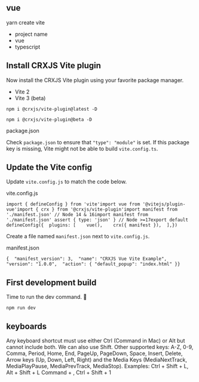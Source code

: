 ## vue

yarn create vite

- project name
- vue
- typescript

## Install CRXJS Vite plugin[​](https://crxjs.dev/vite-plugin/getting-started/vue/create-project#install-crxjs-vite-plugin "Direct link to heading")

Now install the CRXJS Vite plugin using your favorite package manager.

- Vite 2
- Vite 3 (beta)

```
npm i @crxjs/vite-plugin@latest -D
```

```
npm i @crxjs/vite-plugin@beta -D
```

package.json

Check `package.json` to ensure that `"type": "module"` is set. If this package key is missing, Vite might not be able to build `vite.config.ts`.

## Update the Vite config[​](https://crxjs.dev/vite-plugin/getting-started/vue/create-project#update-the-vite-config "Direct link to heading")

Update `vite.config.js` to match the code below.

vite.config.js

```
import { defineConfig } from 'vite'import vue from '@vitejs/plugin-vue'import { crx } from '@crxjs/vite-plugin'import manifest from './manifest.json' // Node 14 & 16import manifest from './manifest.json' assert { type: 'json' } // Node >=17export default defineConfig({  plugins: [    vue(),    crx({ manifest }),  ],})
```

Create a file named `manifest.json` next to `vite.config.js`.

manifest.json

```
{  "manifest_version": 3,  "name": "CRXJS Vue Vite Example",  "version": "1.0.0",  "action": { "default_popup": "index.html" }}
```

## First development build[​](https://crxjs.dev/vite-plugin/getting-started/vue/create-project#first-development-build "Direct link to heading")

Time to run the dev command. 🤞

```
npm run dev
```

## keyboards

Any keyboard shortcut must use either Ctrl (Command in Mac) or Alt but cannot include both. We can also use Shift.
Other supported keys: A-Z, 0-9, Comma, Period, Home, End, PageUp, PageDown, Space, Insert, Delete, Arrow keys (Up, Down, Left, Right) and the Media Keys (MediaNextTrack, MediaPlayPause, MediaPrevTrack, MediaStop).
Examples: Ctrl + Shift + L, Alt + Shift + L Command + , Ctrl + Shift + 1
